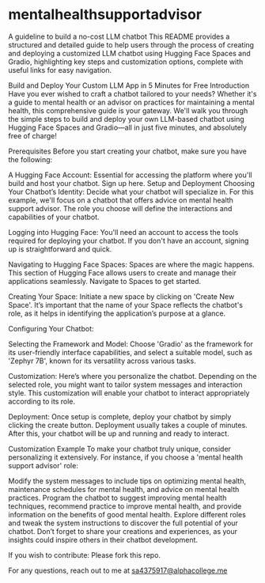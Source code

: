 # mentalhealthsupportadvisor

A guideline to build a no-cost LLM chatbot This README provides a structured and detailed guide to help users through the process of creating and deploying a customized LLM chatbot using Hugging Face Spaces and Gradio, highlighting key steps and customization options, complete with useful links for easy navigation.

Build and Deploy Your Custom LLM App in 5 Minutes for Free Introduction Have you ever wished to craft a chatbot tailored to your needs? Whether it's a guide to mental health or an advisor on practices for maintaining a mental health, this comprehensive guide is your gateway. We'll walk you through the simple steps to build and deploy your own LLM-based chatbot using Hugging Face Spaces and Gradio—all in just five minutes, and absolutely free of charge!

Prerequisites Before you start creating your chatbot, make sure you have the following:

A Hugging Face Account: Essential for accessing the platform where you'll build and host your chatbot. Sign up here. Setup and Deployment Choosing Your Chatbot’s Identity: Decide what your chatbot will specialize in. For this example, we'll focus on a chatbot that offers advice on mental health support advisor. The role you choose will define the interactions and capabilities of your chatbot.

Logging into Hugging Face: You'll need an account to access the tools required for deploying your chatbot. If you don't have an account, signing up is straightforward and quick.

Navigating to Hugging Face Spaces: Spaces are where the magic happens. This section of Hugging Face allows users to create and manage their applications seamlessly. Navigate to Spaces to get started.

Creating Your Space: Initiate a new space by clicking on 'Create New Space'. It’s important that the name of your Space reflects the chatbot's role, as it helps in identifying the application’s purpose at a glance.

Configuring Your Chatbot:

Selecting the Framework and Model: Choose 'Gradio' as the framework for its user-friendly interface capabilities, and select a suitable model, such as 'Zephyr 7B', known for its versatility across various tasks.

Customization: Here’s where you personalize the chatbot. Depending on the selected role, you might want to tailor system messages and interaction style. This customization will enable your chatbot to interact appropriately according to its role.

Deployment: Once setup is complete, deploy your chatbot by simply clicking the create button. Deployment usually takes a couple of minutes. After this, your chatbot will be up and running and ready to interact.

Customization Example To make your chatbot truly unique, consider personalizing it extensively. For instance, if you choose a 'mental health support advisor' role:

Modify the system messages to include tips on optimizing mental health, maintenance schedules for mental health, and advice on mental health practices. Program the chatbot to suggest improving mental health techniques, recommend practice to improve mental health, and provide information on the benefits of good mental health. Explore different roles and tweak the system instructions to discover the full potential of your chatbot. Don’t forget to share your creations and experiences, as your insights could inspire others in their chatbot development.

If you wish to contribute: Please fork this repo.

For any questions, reach out to me at sa4375917@alphacollege.me
